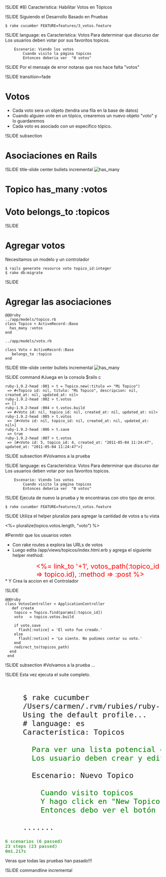 !SLIDE 
#8) Caracteristica: Habilitar Votos en Tópicos 

!SLIDE
Siguiendo el Desarrollo Basado en Pruebas

	$ rake cucumber FEATURE=features/3_votos.feature

!SLIDE
	language: es
	Característica: Votos
		Para determinar que discurso dar
		Los usuarios deben votar por sus favoritos topicos.

		Escenario: Viendo los votos
	    	Cuando visito la página topicos
	    	Entonces deberia ver  "0 votos"

!SLIDE
	Por el mensaje de error notaras que nos hace falta "votos"

!SLIDE transition=fade
# Votos
* Cada voto sera un objeto (tendra una fila en la base de datos)
* Cuando alguien vote en un tópico, crearemos un nuevo objeto "voto" y lo guardaremos
* Cada voto es asociado con un específico tópico.

!SLIDE subsection
# Asociaciones en Rails

!SLIDE  title-slide center  bullets incremental
![has_many](/images/asociaciones_rails.png)

# Topico has_many :votos
# Voto belongs_to :topicos

!SLIDE 
# Agregar votos

Necesitamos un modelo y un controlador

	$ rails generate resource voto topico_id:integer
	$ rake db:migrate

!SLIDE   
# Agregar las asociaciones

	@@@ruby
	../app/models/topico.rb
	class Topico < ActiveRecord::Base
	  has_many :votos
	end

	../app/models/voto.rb

	class Voto < ActiveRecord::Base
	   belongs_to :topico
	end

!SLIDE  title-slide center  bullets incremental
![has_many](/images/asociaciones_rails.png)

!SLIDE command
#Juega en la consola
	$rails c

	ruby-1.9.2-head :001 > t = Topico.new(:titulo => "Mi Topico")
	 => #<Topico id: nil, titulo: "Mi Topico", descripcion: nil, created_at: nil, updated_at: nil> 
	ruby-1.9.2-head :002 > t.votos
	=> []
	ruby-1.9.2-head :004 > t.votos.build
	 => #<Voto id: nil, topico_id: nil, created_at: nil, updated_at: nil> 
	ruby-1.9.2-head :005 > t.votos
	 => [#<Voto id: nil, topico_id: nil, created_at: nil, updated_at: nil>] 
	ruby-1.9.2-head :006 > t.save
	 => true 
	ruby-1.9.2-head :007 > t.votos
	 => [#<Voto id: 5, topico_id: 4, created_at: "2011-05-04 11:24:47", updated_at: "2011-05-04 11:24:47">] 

!SLIDE subsection
#Volvamos a la prueba 

!SLIDE 
	language: es
	Característica: Votos
		Para determinar que discurso dar
		Los usuarios deben votar por sus favoritos topicos.

		Escenario: Viendo los votos
	    	Cuando visito la página topicos
	    	Entonces deberia ver  "0 votos"

!SLIDE
Ejecuta de nuevo la prueba y te encontraras con otro tipo de error. 

	$ rake cucumber FEATURE=features/3_votos.feature

!SLIDE
Utiliza el helper pluralize para agregar la cantidad de votos a tu vista
	
<%= pluralize(topico.votos.length, "voto") %>

<!SLIDE >
#Permitir que los usuarios voten
* Con rake routes a explora las URLs de votos 
* Luego edita /app/views/topicos/index.html.erb y agrega el siguiente helper method:

<div style="font-size:22px; color:black; margin-left:100px; color:red;">	
	&#60;%= link_to '+1', votos_path(:topico_id => topico.id), :method => :post %&#62;
</div>
* Y Crea la accion en el Controlador  	

!SLIDE

	@@@ruby
	class VotosController < ApplicationController
	   def create
	    topico = Topico.find(params[:topico_id])
	    voto   = topico.votos.build

	    if voto.save
	      flash[:notice] = 'El voto fue creado.'
	    else
	      flash[:notice] = 'Lo siento. No pudimos contar su voto.'
	    end
	    redirect_to(topicos_path)
	  end
	 end
	
!SLIDE subsection
#Volvamos a la prueba ... 

!SLIDE
Esta vez ejecuta el suite completo.
<pre style="font-size:1.7em; margin-left:0">	
	$ rake cucumber
	/Users/carmen/.rvm/rubies/ruby-1.9.2-p180/bin/ruby -S bundle exec cucumber  --profile default
	Using the default profile...
	# language: es
	Característica: Topicos
<div style="color:green; margin:0; padding:0">
	  Para ver una lista potencial de topicos
	  Los usuario deben crear y editar los mismos
</div>
	  Escenario: Nuevo Topico               # features/1_topicos.feature:6
<div style="color:green; margin:0; padding:0">
	    Cuando visito topicos               # features/step_definitions/web_steps_es.rb:29
	    Y hago click en "New Topico"        # features/step_definitions/web_steps_es.rb:33
	    Entonces debo ver el botón "Create" # features/step_definitions/topico_steps.rb:6
</div>
	.......
</pre>
<pre style="color:green">
6 scenarios (6 passed)
23 steps (23 passed)
0m1.217s
</pre>
Veras que todas las pruebas han pasado!!!

!SLIDE commandline incremental

